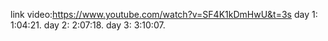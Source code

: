 link video:https://www.youtube.com/watch?v=SF4K1kDmHwU&t=3s
day 1:  1:04:21.
day 2:  2:07:18.
day 3:  3:10:07.